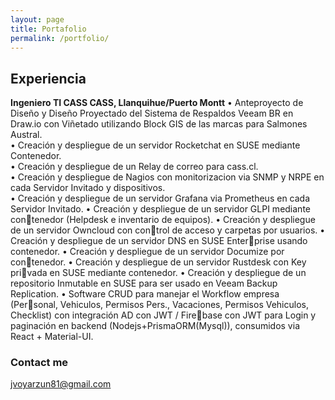 ```yaml
---
layout: page
title: Portafolio
permalink: /portfolio/
---
```



## Experiencia

**Ingeniero TI CASS CASS, Llanquihue/Puerto Montt**
• Anteproyecto de Diseño y Diseño Proyectado del Sistema de Respaldos Veeam BR en Draw.io con Viñetado utilizando Block GIS de las marcas para Salmones Austral.<br/>
• Creación y despliegue de un servidor Rocketchat en SUSE mediante Contenedor.<br/>
• Creación y despliegue de un Relay de correo para cass.cl.<br/>
• Creación y despliegue de Nagios con monitorizacion via SNMP y NRPE en cada Servidor Invitado y dispositivos.<br/>
• Creación y despliegue de un servidor Grafana via Prometheus en cada Servidor Invitado.
• Creación y despliegue de un servidor GLPI mediante contenedor (Helpdesk e inventario de equipos).
• Creación y despliegue de un servidor Owncloud con control de acceso y carpetas por usuarios.
• Creación y despliegue de un servidor DNS en SUSE Enterprise usando contenedor.
• Creación y despliegue de un servidor Documize por contenedor.
• Creación y despliegue de un servidor Rustdesk con Key privada en SUSE mediante contenedor.
• Creación y despliegue de un repositorio Inmutable en SUSE para ser usado en Veeam Backup Replication.
• Software CRUD para manejar el Workflow empresa (Personal, Vehiculos, Permisos Pers., Vacaciones, Permisos
Vehiculos, Checklist) con integración AD con JWT / Firebase con JWT para Login y paginación en backend (Nodejs+PrismaORM(Mysql)), consumidos via React + Material-UI.


### Contact me

[jvoyarzun81@gmail.com](mailto:jvoyarzun81@gmail.com)

